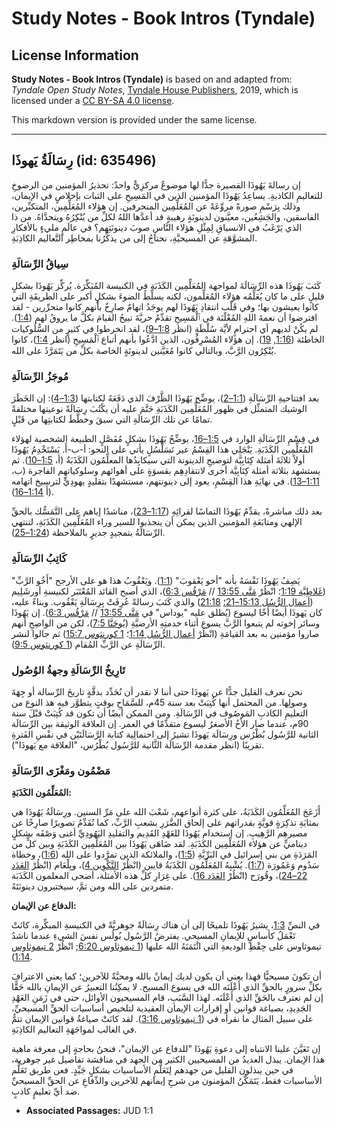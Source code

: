 # Study Notes - Book Intros (Tyndale)

## License Information

**Study Notes - Book Intros (Tyndale)** is based on and adapted from: _Tyndale Open Study Notes_, [Tyndale House Publishers](https://tyndaleopenresources.com/), 2019, which is licensed under a [CC BY-SA 4.0 license](https://creativecommons.org/licenses/by-sa/4.0/legalcode.en).

This markdown version is provided under the same license.



--------------------------------

## رِسَالَةُ يَهوذَا (id: 635496)

إن رسالةَ يَهُوذَا القصيرة جدًّا لها موضوعٌ مركزِيٌّ واحدٌ: تحذيرُ المؤمنين من الرضوخِ للتعاليمِ الكاذبةِ. يساعِدُ يَهُوذَا المؤمنين الذين في المَسِيحِ على الثبات بإخلاصٍ في الإيمان، وذلك بِرَسْمِ صورةً مروِّعَةً عن المُعَلِّمِين المنحرفين. إن هؤلاء المُعَلِّمِين، المتكبِّرين، الفاسقين، والجَشِعُين، معيَّنون لدينونَةٍ رهيبةٍ قد أعدَّها اللهُ لكلِّ من يُنْكِرُهُ ويتحدَّاهُ. من ذا الذي يَرْغَبُ في الانسياقِ لِمِثْلِ هؤلاء النَّاسِ صوبَ دينونَتِهم؟ في عالَمٍ مليءٍ بالأفكارِ المشوَّهَةِ عن المسيحيَّةِ، نحتاجُ إلى من يذكِّرُنا بمخاطِر التَّعاليم الكاذِبَةِ.

### سِياقُ الرِّسَالَةِ

كَتَبَ يَهُوذَا هذه الرِّسَالَةَ لمواجهة المُعَلِّمِين الكَذَبَة في الكنيسة المُبَكِّرَة. يُركِّز يَهُوذَا بشكلٍ قليلٍ على ما كان يُعَلِّمُه هؤلاء المُعَلِّمون، لكنه يسلِّطُ الضوءَ بشكلٍ أكبر على الطريقَةِ التي كانوا يعيشون بها؛ وفي قَلْبِ انتقادِ يَهُوذَا لهم يوجَدُ اتهامٌ صارِخٌ بأنهم كانوا متحرِّرين \- لقد افترضوا أن نعمةَ اللهِ المُعْلَنَة في ٱلْمَسِيحِ تقدِّمُ حريَّةَ تبيحُ القيامَ بكلَّ ما يروقُ لهم ([1:4](https://ref.ly/Jude1:4)). لم يكُنْ لديهم أي احترامٍ لأيَّة سُلْطَةٍ (انظر [1:8–9](https://ref.ly/Jude1:8-Jude1:9))، لقد انخرطوا في كثيرٍ من السُّلُوكيات الخاطئة ([1:16](https://ref.ly/Jude1:16), [19](https://ref.ly/Jude1:19)). إن هؤلاء المُسْرِفُون، الذين ادَّعُوا بأنهم أتباع ٱلْمَسِيحِ (انظر [1:4](https://ref.ly/Jude1:4))، كانوا يُنْكِرُون الرَّبَّ، وبالتالي كانوا مُعَيَّنين لدينونَةٍ الخاصة بكلِّ من يَتَمَرَّدُ على الله.

### مُوجَزُ الرِّسَالَةِ

بعد افتتاحيةِ الرِّسَالَةِ ([1:1–2](https://ref.ly/Jude1:1-Jude1:2))، يوضِّح يَهُوذَا الظَّرْفَ الذي دَفَعَهُ لكتابتها ([1:3–4](https://ref.ly/Jude1:3-Jude1:4)): إن الخَطَرَ الوشيك المتمثِّل في ظهور المُعَلِّمِين الكَذَبَةِ حَتَّمَ عليه أن يكْتُبَ رِسَالَةً نوعيتها مختلفةً تمامًا عن تلك الرِّسَالَةِ التي سبقَ وخطَّطَ لكتابتِها من قَبْلٍ.

في قِسْمِ الرِّسَالَةِ الوارد في [1:5–16](https://ref.ly/Jude1:5-Jude1:16)، يوضِّحُ يَهُوذَا بشكلٍ مُفَصَّلٍ الطبيعة الشخصية لهؤلاء المُعَلِّمِين الكَذَبَةِ. يَنْجَلِي هذا القِسْمُ عير تَسَلْسُلٍ يأتي على النحو: أ\-ب\-أَ. يَسْتَخْدِمُ يَهُوذَا أولاً ثلاثَةَ أمثلة كِتَابِيَّة لتوضيحِ الدينونة التي سيكابِدُها المعلِّمُون الكَذَبَةُ (أ، [1:5–10](https://ref.ly/Jude1:5-Jude1:10)). ثم يستشهد بثلاثة أمثلة كِتَابِيَّة أخرى لانتقادِهِم بقسوَةٍ على أهوائهم وسلوكياتهم الفاجرة (ب، [1:11–13](https://ref.ly/Jude1:11-Jude1:13)). في نهايَةِ هذا القِسْمِ، يعود إلى دينونتهم، مستشهدًا بتقليدٍ يهودِيٍّ لترسيخ اتهامه (أَ [1:14–16](https://ref.ly/Jude1:14-Jude1:16)).

بعد ذلك مباشرةً، يقدِّمُ يَهُوذَا التماسًا لقرائِهِ ([1:17–23](https://ref.ly/Jude1:17-Jude1:23))، مناشدًا إياهم على التَّمَسُّك بالحقِّ الإلهي ومتابَعَةِ المؤمنين الذين يمكن أن ينجذبوا للسير وراء المُعَلِّمِين الكَذَبَةِ، لتنتهي الرِّسَالَةُ بتمجيدٍ جديرٍ بالملاحظة ([1:24–25](https://ref.ly/Jude1:24-Jude1:25)).

### كَاتِبُ الرِّسَالَةِ

يَصِفُ يَهُوذَا نَفْسَهُ بأنه "أخو يَعْقوبَ" ([1:1](https://ref.ly/Jude1:1)). ويَعْقُوبُ هذا هو على الأرجح "أَخُو الرَّبِّ" ([غَلاطِيَّة 1:19](https://ref.ly/Gal1:19)؛ انْظُرْ [مَتَّى 13:55](https://ref.ly/Matt13:55) // [مَرْقُس 6:3](https://ref.ly/Mark6:3))، الذي أصبح القائد المُعْتَبَر لكنيسةِ أورشَلِيم ([أعمال الرُّسُل 15:13–21؛](https://ref.ly/Acts15:13-Acts15:21) [21:18](https://ref.ly/Acts21:18)) والذي كَتَبَ رسالةً عُرِفَتْ بِرِسَالَةِ يَعْقُوب. وبناءً عليه، كان يَهوذَا أيضًا أخًا ليسوع (يُطلق عليه "يوداس" في [مَتَّى 13:55](https://ref.ly/Matt13:55) // [مَرْقُس 6:3](https://ref.ly/Mark6:3)). إن يَهُوذَا وسائر إخوته لم يتبعوا الرَّبَّ يسوع أثناء خدمتِهِ الأرضيَّةِ ([يُوحَنَّا 7:5](https://ref.ly/John7:5))، لكن من الواضِحِ أنهم صاروا مؤمنين به بعد القيامَةِ (انْظُرْ [أعمال الرُّسُل 1:14](https://ref.ly/Acts1:14)؛ [1 كورنثوس 15:7](https://ref.ly/1Cor15:7)) ثم جالوا لنشر الرِّسَالَةِ عن الرَّبِّ المُقام ([1 كورنثوس 9:5](https://ref.ly/1Cor9:5)).

### تَارِيخُ الرِّسَالَةِ وجهةُ الوُصُول

نحن نعرف القليل جدًّا عن يَهوذَا حتى أننا لا نقدر أن نُحَدِّد بدقَّةٍ تاريخَ الرِّسالة أو جِهَةَ وصولِها. من المحتمل أنها كُتِبَتْ بعد سنة 45م، للسَّمَاحِ بوقتٍ يتطوَّر فيه هذ النوع من التعليمِ الكاذبِ المَوصُوف في الرِّسَالَةِ. ومن الممكن أيضًا أن تكون قد كُتِبَتْ قبْلَ سنة 90م، عندما صار الأخُ الأصغرُ ليسوع متقدِّمًا في العمر. إن العلاقة الوثيقة بين الرِّسَالَة الثانية للرَّسُول بُطْرُس ورِسَالَة يَهوذَا تشيرُ إلى احتمالِية كتابة الرَّسَالَتَيْن في نفْسِ الفَترةِ تقريبًا (انظر مقدمة الرِّسَالَة الثَّانية للرَّسُول بُطْرُس، "العلاقة مع يَهوذَا").

### مَضْمُون ومَغْزَى الرِّسَالَةِ

**المُعَلِّمُون الكَذَبَةِ:** 

أَزَعَجَ المُعَلِّمُون الكَذَبَةُ، على كثرة أنواعهم، شَعْبَ الله على مَرِّ السنين. ورِسَالَةُ يَهُوذَا هي بمثابَةِ تذكِرَةٍ قويَّةٍ بقدراتهم على إلحاق الضَّرَرِ بشعبِ الرَّبِّ، كما تُقَدِّمُ تصويرًا صارِخًا عن مصيرهِم الرَّهِيبِ. إن استخدام يَهُوذَا للعَهْدِ القَدِيم والتقليدِ اليَهُودِيِّ أغنى وَصْفَه بشكلٍ ديناميٍّ عن هؤلاء المُعَلِّمِين الكَذَبَةِ. لقد ضَاهَى يَهُوذَا بين المُعَلِّمِين الكَذَبَةِ وبين كلٍّ من المَرَدَةِ من بني إسرائيل في البَرِّيَّةِ ([1:5](https://ref.ly/Jude1:5))، والملائكة الذين تمرَّدوا على الله ([1:6](https://ref.ly/Jude1:6))، وخطاة سَدُوم وَعَمُورَة ([1:7](https://ref.ly/Jude1:7)). يُشْبِهُ المُعَلِّمُون الكَذَبَةُ قايين (انْظُرْ [التَّكْوِين 4](https://ref.ly/Gen4:1-Gen4:26))، وبِلْعَام (انْظُرْ [العَدَد 22–24](https://ref.ly/Num22:1-Num24:25))، وقُورَح (انْظُرْ [العَدَد 16](https://ref.ly/Num16:1-Num16:50)). على غِرَارِ كلِّ هذه الأمثلة، أضحى المعلمون الكَذَبَة متمردين على الله ومن ثمَّ، سيختبرون دينونَتَهُ.

**الدفاع عن الإيمان:** 

في النصِّ [1:3](https://ref.ly/Jude1:3)، يشيرُ يَهُوذَا تلميحًا إلى أن هناك رِسَالَةً جوهريَّةً في الكنيسةِ المبكِّرة، كانَتْ تَعْمَلُ كأساسٍ للإيمانِ المسيحي. يفترضُ الرَّسُول بُولُس نفسَ الشيءِ عندما ناشدُ تيموثاوس على حِفْظِ الوديعةِ التي ائْتَمَنَهُ الله عليها ([1 تيموثاوس 6:20](https://ref.ly/1Tim6:20); انْظُرْ [2 تيموثاوس 1:14](https://ref.ly/2Tim1:14)).

أن تكونَ مسيحيًّا فهذا يعني أن يكون لديك إيمانٌ بالله ومحبَّةٌ للآخرين؛ كما يعني الاعترافَ بكلِّ سرورٍ بالحقِّ الذي أَعْلَنَه الله في يسوع المسيح. لا يمكِنُنا التعبيرُ عن الإيمانِ بالله حَقًّا إن لم نعترف بالحَقِّ الذي أَعْلَنَه. لهذا السَّبَبِ، قام المسيحيون الأوائل، حتى في زَمَنِ العَهْدِ الجَدِيدِ، بصياغة قوانين أو إقرارات الإيمان العقيدية لتلخيص أساسيات الحقِّ المسيحيِّ، على سبيل المثال ما نقرأه في ([1 تيموثاوس 3:16](https://ref.ly/1Tim3:16)). لقد كانَتْ صياغةُ قوانين الإيمان تتمُّ في الغالب لمواجَهَةِ التعاليم الكاذِبَةِ.

إن تَعَيَّنَ علينا الانتباه إلى دعوةِ يَهُوذَا "للدفاع عن الإيمان"، فنحنُ بحاجةٍ إلى معرفة ماهية هذا الإيمان. يبذل العديدُ من المسيحيين الكثير من الجهد في مناقشة تفاصيل غير جوهرية، في حين يبذلون القليل من جهدهم لِتَعَلُّمِ الأساسيات بشكلٍ جَيِّدٍ. فعن طريق تَعَلُّم الأساسيات فقط، يَتَمَكَّنُ المؤمنون من شرحِ إيمانهم للآخرين والدِّفاعِ عن الحقِّ المسيحيِّ ضد أيِّ تعليمٍ كاذبٍ.

* **Associated Passages:** JUD 1:1

